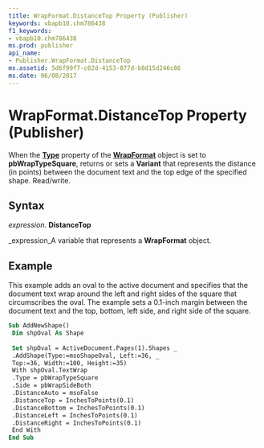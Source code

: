 ```yaml
---
title: WrapFormat.DistanceTop Property (Publisher)
keywords: vbapb10.chm786438
f1_keywords:
- vbapb10.chm786438
ms.prod: publisher
api_name:
- Publisher.WrapFormat.DistanceTop
ms.assetid: 5d6f99f7-c02d-4153-077d-b8d15d246c86
ms.date: 06/08/2017
---
```



# WrapFormat.DistanceTop Property (Publisher)

When the **[Type](wrapformat-type-property-publisher.md)** property of the **[WrapFormat](wrapformat-object-publisher.md)** object is set to **pbWrapTypeSquare**, returns or sets a **Variant** that represents the distance (in points) between the document text and the top edge of the specified shape. Read/write.


## Syntax

 _expression_. **DistanceTop**

 _expression_A variable that represents a **WrapFormat** object.


## Example

This example adds an oval to the active document and specifies that the document text wrap around the left and right sides of the square that circumscribes the oval. The example sets a 0.1-inch margin between the document text and the top, bottom, left side, and right side of the square.


```vb
Sub AddNewShape() 
 Dim shpOval As Shape 
 
 Set shpOval = ActiveDocument.Pages(1).Shapes _ 
 .AddShape(Type:=msoShapeOval, Left:=36, _ 
 Top:=36, Width:=100, Height:=35) 
 With shpOval.TextWrap 
 .Type = pbWrapTypeSquare 
 .Side = pbWrapSideBoth 
 .DistanceAuto = msoFalse 
 .DistanceTop = InchesToPoints(0.1) 
 .DistanceBottom = InchesToPoints(0.1) 
 .DistanceLeft = InchesToPoints(0.1) 
 .DistanceRight = InchesToPoints(0.1) 
 End With 
End Sub
```


